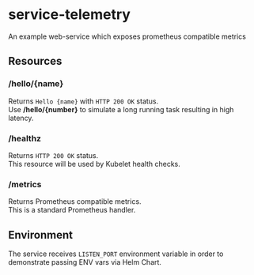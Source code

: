 # service-telemetry
An example web-service which exposes prometheus compatible metrics

## Resources

### /hello/{name}

Returns `Hello {name}` with `HTTP 200 OK` status.  
Use **/hello/{number}** to simulate a long running task resulting in high latency.

### /healthz

Returns `HTTP 200 OK` status.  
This resource will be used by Kubelet health checks.

### /metrics

Returns Prometheus compatible metrics.  
This is a standard Prometheus handler.

## Environment

The service receives `LISTEN_PORT` environment variable in order to demonstrate passing ENV vars via Helm Chart.
